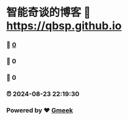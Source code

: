 # 智能奇谈的博客 :link: https://qbsp.github.io 
### :page_facing_up: [0](https://qbsp.github.io/tag.html) 
### :speech_balloon: 0 
### :hibiscus: 0 
### :alarm_clock: 2024-08-23 22:19:30 
### Powered by :heart: [Gmeek](https://github.com/Meekdai/Gmeek)
